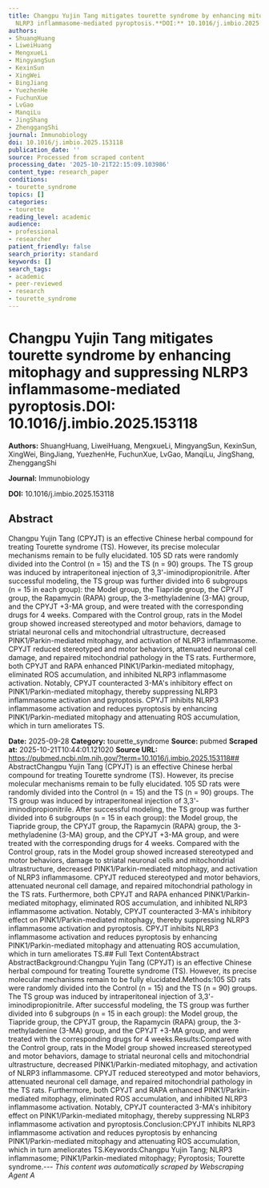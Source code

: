 ```yaml
---
title: Changpu Yujin Tang mitigates tourette syndrome by enhancing mitophagy and suppressing
  NLRP3 inflammasome-mediated pyroptosis.**DOI:** 10.1016/j.imbio.2025.153118
authors:
- ShuangHuang
- LiweiHuang
- MengxueLi
- MingyangSun
- KexinSun
- XingWei
- BingJiang
- YuezhenHe
- FuchunXue
- LvGao
- ManqiLu
- JingShang
- ZhenggangShi
journal: Immunobiology
doi: 10.1016/j.imbio.2025.153118
publication_date: ''
source: Processed from scraped content
processing_date: '2025-10-21T22:15:09.103986'
content_type: research_paper
conditions:
- tourette_syndrome
topics: []
categories:
- tourette
reading_level: academic
audience:
- professional
- researcher
patient_friendly: false
search_priority: standard
keywords: []
search_tags:
- academic
- peer-reviewed
- research
- tourette_syndrome
---
```


# Changpu Yujin Tang mitigates tourette syndrome by enhancing mitophagy and suppressing NLRP3 inflammasome-mediated pyroptosis.**DOI:** 10.1016/j.imbio.2025.153118

**Authors:** ShuangHuang, LiweiHuang, MengxueLi, MingyangSun, KexinSun, XingWei, BingJiang, YuezhenHe, FuchunXue, LvGao, ManqiLu, JingShang, ZhenggangShi

**Journal:** Immunobiology

**DOI:** 10.1016/j.imbio.2025.153118

## Abstract

Changpu Yujin Tang (CPYJT) is an effective Chinese herbal compound for treating Tourette syndrome (TS). However, its precise molecular mechanisms remain to be fully elucidated.
105 SD rats were randomly divided into the Control (n = 15) and the TS (n = 90) groups. The TS group was induced by intraperitoneal injection of 3,3'-iminodipropionitrile. After successful modeling, the TS group was further divided into 6 subgroups (n = 15 in each group): the Model group, the Tiapride group, the CPYJT group, the Rapamycin (RAPA) group, the 3-methyladenine (3-MA) group, and the CPYJT +3-MA group, and were treated with the corresponding drugs for 4 weeks.
Compared with the Control group, rats in the Model group showed increased stereotyped and motor behaviors, damage to striatal neuronal cells and mitochondrial ultrastructure, decreased PINK1/Parkin-mediated mitophagy, and activation of NLRP3 inflammasome. CPYJT reduced stereotyped and motor behaviors, attenuated neuronal cell damage, and repaired mitochondrial pathology in the TS rats. Furthermore, both CPYJT and RAPA enhanced PINK1/Parkin-mediated mitophagy, eliminated ROS accumulation, and inhibited NLRP3 inflammasome activation. Notably, CPYJT counteracted 3-MA's inhibitory effect on PINK1/Parkin-mediated mitophagy, thereby suppressing NLRP3 inflammasome activation and pyroptosis.
CPYJT inhibits NLRP3 inflammasome activation and reduces pyroptosis by enhancing PINK1/Parkin-mediated mitophagy and attenuating ROS accumulation, which in turn ameliorates TS.

**Date:** 2025-09-28
**Category:** tourette_syndrome
**Source:** pubmed
**Scraped at:** 2025-10-21T10:44:01.121020
**Source URL:** https://pubmed.ncbi.nlm.nih.gov/?term=10.1016/j.imbio.2025.153118## AbstractChangpu Yujin Tang (CPYJT) is an effective Chinese herbal compound for treating Tourette syndrome (TS). However, its precise molecular mechanisms remain to be fully elucidated.
105 SD rats were randomly divided into the Control (n = 15) and the TS (n = 90) groups. The TS group was induced by intraperitoneal injection of 3,3'-iminodipropionitrile. After successful modeling, the TS group was further divided into 6 subgroups (n = 15 in each group): the Model group, the Tiapride group, the CPYJT group, the Rapamycin (RAPA) group, the 3-methyladenine (3-MA) group, and the CPYJT +3-MA group, and were treated with the corresponding drugs for 4 weeks.
Compared with the Control group, rats in the Model group showed increased stereotyped and motor behaviors, damage to striatal neuronal cells and mitochondrial ultrastructure, decreased PINK1/Parkin-mediated mitophagy, and activation of NLRP3 inflammasome. CPYJT reduced stereotyped and motor behaviors, attenuated neuronal cell damage, and repaired mitochondrial pathology in the TS rats. Furthermore, both CPYJT and RAPA enhanced PINK1/Parkin-mediated mitophagy, eliminated ROS accumulation, and inhibited NLRP3 inflammasome activation. Notably, CPYJT counteracted 3-MA's inhibitory effect on PINK1/Parkin-mediated mitophagy, thereby suppressing NLRP3 inflammasome activation and pyroptosis.
CPYJT inhibits NLRP3 inflammasome activation and reduces pyroptosis by enhancing PINK1/Parkin-mediated mitophagy and attenuating ROS accumulation, which in turn ameliorates TS.## Full Text ContentAbstract AbstractBackground:Changpu Yujin Tang (CPYJT) is an effective Chinese herbal compound for treating Tourette syndrome (TS). However, its precise molecular mechanisms remain to be fully elucidated.Methods:105 SD rats were randomly divided into the Control (n = 15) and the TS (n = 90) groups. The TS group was induced by intraperitoneal injection of 3,3'-iminodipropionitrile. After successful modeling, the TS group was further divided into 6 subgroups (n = 15 in each group): the Model group, the Tiapride group, the CPYJT group, the Rapamycin (RAPA) group, the 3-methyladenine (3-MA) group, and the CPYJT +3-MA group, and were treated with the corresponding drugs for 4 weeks.Results:Compared with the Control group, rats in the Model group showed increased stereotyped and motor behaviors, damage to striatal neuronal cells and mitochondrial ultrastructure, decreased PINK1/Parkin-mediated mitophagy, and activation of NLRP3 inflammasome. CPYJT reduced stereotyped and motor behaviors, attenuated neuronal cell damage, and repaired mitochondrial pathology in the TS rats. Furthermore, both CPYJT and RAPA enhanced PINK1/Parkin-mediated mitophagy, eliminated ROS accumulation, and inhibited NLRP3 inflammasome activation. Notably, CPYJT counteracted 3-MA's inhibitory effect on PINK1/Parkin-mediated mitophagy, thereby suppressing NLRP3 inflammasome activation and pyroptosis.Conclusion:CPYJT inhibits NLRP3 inflammasome activation and reduces pyroptosis by enhancing PINK1/Parkin-mediated mitophagy and attenuating ROS accumulation, which in turn ameliorates TS.Keywords:Changpu Yujin Tang; NLRP3 inflammasome; PINK1/Parkin-mediated mitophagy; Pyroptosis; Tourette syndrome.---
*This content was automatically scraped by Webscraping Agent A*